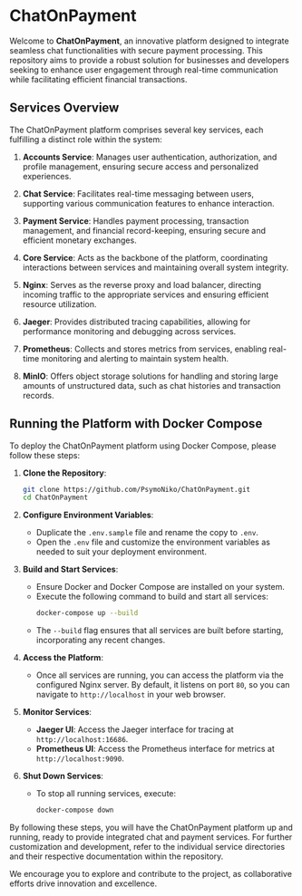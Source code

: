 # ChatOnPayment

Welcome to **ChatOnPayment**, an innovative platform designed to integrate seamless chat functionalities with secure payment processing. This repository aims to provide a robust solution for businesses and developers seeking to enhance user engagement through real-time communication while facilitating efficient financial transactions.

## Services Overview

The ChatOnPayment platform comprises several key services, each fulfilling a distinct role within the system:

1. **Accounts Service**: Manages user authentication, authorization, and profile management, ensuring secure access and personalized experiences.

2. **Chat Service**: Facilitates real-time messaging between users, supporting various communication features to enhance interaction.

3. **Payment Service**: Handles payment processing, transaction management, and financial record-keeping, ensuring secure and efficient monetary exchanges.

4. **Core Service**: Acts as the backbone of the platform, coordinating interactions between services and maintaining overall system integrity.

5. **Nginx**: Serves as the reverse proxy and load balancer, directing incoming traffic to the appropriate services and ensuring efficient resource utilization.

6. **Jaeger**: Provides distributed tracing capabilities, allowing for performance monitoring and debugging across services.

7. **Prometheus**: Collects and stores metrics from services, enabling real-time monitoring and alerting to maintain system health.

8. **MinIO**: Offers object storage solutions for handling and storing large amounts of unstructured data, such as chat histories and transaction records.

## Running the Platform with Docker Compose

To deploy the ChatOnPayment platform using Docker Compose, please follow these steps:

1. **Clone the Repository**:
   ```bash
   git clone https://github.com/PsymoNiko/ChatOnPayment.git
   cd ChatOnPayment
   ```

2. **Configure Environment Variables**:
   - Duplicate the `.env.sample` file and rename the copy to `.env`.
   - Open the `.env` file and customize the environment variables as needed to suit your deployment environment.

3. **Build and Start Services**:
   - Ensure Docker and Docker Compose are installed on your system.
   - Execute the following command to build and start all services:
     ```bash
     docker-compose up --build
     ```
   - The `--build` flag ensures that all services are built before starting, incorporating any recent changes.

4. **Access the Platform**:
   - Once all services are running, you can access the platform via the configured Nginx server. By default, it listens on port `80`, so you can navigate to `http://localhost` in your web browser.

5. **Monitor Services**:
   - **Jaeger UI**: Access the Jaeger interface for tracing at `http://localhost:16686`.
   - **Prometheus UI**: Access the Prometheus interface for metrics at `http://localhost:9090`.

6. **Shut Down Services**:
   - To stop all running services, execute:
     ```bash
     docker-compose down
     ```

By following these steps, you will have the ChatOnPayment platform up and running, ready to provide integrated chat and payment services. For further customization and development, refer to the individual service directories and their respective documentation within the repository.

We encourage you to explore and contribute to the project, as collaborative efforts drive innovation and excellence. 
